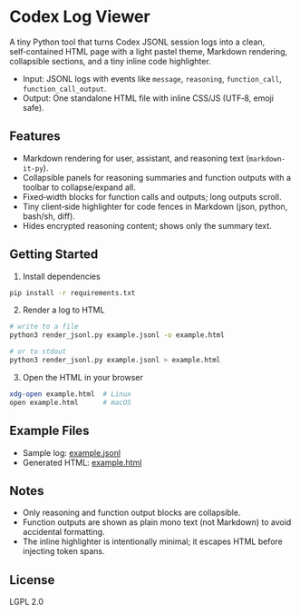 # Codex Log Viewer

A tiny Python tool that turns Codex JSONL session logs into a clean, self‑contained HTML page with a light pastel theme, Markdown rendering, collapsible sections, and a tiny inline code highlighter.

- Input: JSONL logs with events like `message`, `reasoning`, `function_call`, `function_call_output`.
- Output: One standalone HTML file with inline CSS/JS (UTF‑8, emoji safe).

## Features

- Markdown rendering for user, assistant, and reasoning text (`markdown-it-py`).
- Collapsible panels for reasoning summaries and function outputs with a toolbar to collapse/expand all.
- Fixed‑width blocks for function calls and outputs; long outputs scroll.
- Tiny client‑side highlighter for code fences in Markdown (json, python, bash/sh, diff).
- Hides encrypted reasoning content; shows only the summary text.

## Getting Started

1) Install dependencies

```bash
pip install -r requirements.txt
```

2) Render a log to HTML

```bash
# write to a file
python3 render_jsonl.py example.jsonl -o example.html

# or to stdout
python3 render_jsonl.py example.jsonl > example.html
```

3) Open the HTML in your browser

```bash
xdg-open example.html  # Linux
open example.html      # macOS
```

## Example Files

- Sample log: [example.jsonl](example.jsonl)
- Generated HTML: [example.html](https://htmlpreview.github.io/?https://github.com/dschwen/codex_log_viewer/blob/main/example.html)

## Notes

- Only reasoning and function output blocks are collapsible.
- Function outputs are shown as plain mono text (not Markdown) to avoid accidental formatting.
- The inline highlighter is intentionally minimal; it escapes HTML before injecting token spans.

## License

LGPL 2.0
